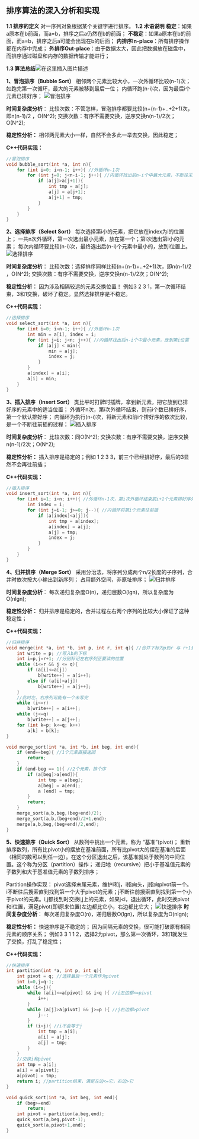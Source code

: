 ﻿## 排序算法的深入分析和实现
**1.1 排序的定义**
对一序列对象根据某个关键字进行排序。
**1.2 术语说明**
**稳定**：如果a原本在b前面，而a=b，排序之后a仍然在b的前面；
**不稳定**：如果a原本在b的前面，而a=b，排序之后a可能会出现在b的后面；
**内排序In-place**：所有排序操作都在内存中完成；
**外排序Out-place**：由于数据太大，因此把数据放在磁盘中，而排序通过磁盘和内存的数据传输才能进行；

**1.3 算法总结**![在这里插入图片描述](https://img-blog.csdnimg.cn/20190419171130152.jpg?x-oss-process=image/watermark,type_ZmFuZ3poZW5naGVpdGk,shadow_10,text_aHR0cHM6Ly9ibG9nLmNzZG4ubmV0L2x1aGFvMTk5ODA5MDk=,size_16,color_FFFFFF,t_70)

**1、冒泡排序（Bubble Sort）**
相邻两个元素比较大小，一次外循环比较(n-1)次；
如跑完第一次循环，最大的元素被移到最后一位；
内循环跑(n-i)次，因为最后i个元素已排好序；
![冒泡排序](https://img-blog.csdnimg.cn/20190420003741295.jpg?x-oss-process=image/watermark,type_ZmFuZ3poZW5naGVpdGk,shadow_10,text_aHR0cHM6Ly9ibG9nLmNzZG4ubmV0L2x1aGFvMTk5ODA5MDk=,size_16,color_FFFFFF,t_70)

**时间复杂度分析**：
比较次数：不管怎样，冒泡排序都要比较(n+(n-1)+..+2+1)次，即n(n-1)/2 ，O(N^2);
交换次数：有序不需要交换，逆序交换n(n-1)/2次；O(N^2);

**稳定性分析：**
相邻两元素大小一样，自然不会多此一举去交换，因此稳定；

**C++代码实现：**
```c
//冒泡排序
void bubble_sort(int *a, int n){
	for (int i=0; i<n-1; i++){ //外循环n-1次
		for (int j=0; j<n-i-1; j++){ //内循环找出前n-i个中最大元素，不断往末尾移
			if (a[j]>a[j+1]){
                int tmp = a[j];
                a[j] = a[j+1];
                a[j+1] = tmp;
			}
		}
	}
}
```
**2、选择排序（Select Sort）**
每次选择第i小的元素，把它放在index为i的位置上；
一共n次外循环，第一次选出最小元素，放在第一个；第i次选出第i小的元素；
每次内循环要比较(n-i)次，最终选出后(n-i)个元素中最小的，放到i位置上。
![选择排序](https://img-blog.csdnimg.cn/2019042000365789.jpg?x-oss-process=image/watermark,type_ZmFuZ3poZW5naGVpdGk,shadow_10,text_aHR0cHM6Ly9ibG9nLmNzZG4ubmV0L2x1aGFvMTk5ODA5MDk=,size_16,color_FFFFFF,t_70)

**时间复杂度分析**：
比较次数：选择排序同样比较(n+(n-1)+..+2+1)次，即n(n-1)/2 ，O(N^2);
交换次数：有序不需要交换，逆序交换n(n-1)/2次；O(N^2);

**稳定性分析：**
因为涉及相隔较远的元素交换位置！
例如3 2 3 1，第一次循环结束，3和1交换，破坏了稳定。显然选择排序是不稳定。 

**C++代码实现：**
```c
//选择排序
void select_sort(int *a, int n){
	for (int i=0; i<n-1; i++){ //外循环n-1次
		int min = a[i], index = i;
		for (int j=i; j<n; j++){ //内循环找出后n-i个中最小元素，放到第i位置
			if (a[j] < min){
				min = a[j];
				index = j;
			}
		}
		a[index] = a[i];
		a[i] = min;
	}
}
```
**3、插入排序（Insert Sort）**
类比平时打牌时插牌，拿到新元素，把它放到已排好序的元素中的适当位置；
外循环n次，第i次外循环结束，则前i个数已排好序，第一个默认排好序；
内循环为执行(n-i)次，将新元素和前i个排好序的依次比较，是一个不断往前插的过程；
![插入排序](https://img-blog.csdnimg.cn/20190420003829832.jpg?x-oss-process=image/watermark,type_ZmFuZ3poZW5naGVpdGk,shadow_10,text_aHR0cHM6Ly9ibG9nLmNzZG4ubmV0L2x1aGFvMTk5ODA5MDk=,size_16,color_FFFFFF,t_70)

**时间复杂度分析**：
比较次数：同O(N^2);
交换次数：有序不需要交换，逆序交换n(n-1)/2次；O(N^2);

**稳定性分析：**
插入排序是稳定的；例如 1 2 3 3，前三个已经排好序，最后的3显然不会再往前插；

**C++代码实现：**
```c
//插入排序
void insert_sort(int *a, int n){
	for (int i=1; i<n; i++){ //外循环n-1次，第i次外循环结束前i+1个元素排好序列
		int index = i;
		for (int j=i-1; j>=0; j--){ //内循环将第i个元素往前插
			if (a[index]<a[j]){
				int tmp = a[index];
				a[index] = a[j];
				a[j] = tmp;
				index = j;
			}
		}
	}
}

```

**4、归并排序（Merge Sort）**
采用分治法，将序列分成两个n/2长度的子序列，合并时依次按大小输出到新序列；
占用额外空间，非原址排序；
![归并排序](https://img-blog.csdnimg.cn/20190420003900232.jpg?x-oss-process=image/watermark,type_ZmFuZ3poZW5naGVpdGk,shadow_10,text_aHR0cHM6Ly9ibG9nLmNzZG4ubmV0L2x1aGFvMTk5ODA5MDk=,size_5,color_FFFFFF,t_70)

**时间复杂度分析**：
每次递归复杂度O(n)，递归层数O(lgn)，所以复杂度为O(nlgn);

**稳定性分析：**
归并排序是稳定的，合并过程左右两个序列的比较大小保证了这种稳定性；

**C++代码实现：**

```c
//归并排序
void merge(int *a, int *b, int p, int r, int q){ //合并下标为p到r 与 r+1到q 这两部分
	int write = p; //写入b的下标
	int i=p,j=r+1; //分别标记左右序列正要读的位置
	while (i<=r && j <= q){
		if (a[i]<=a[j])
			b[write++] = a[i++];
        else if (a[i]>a[j])
			b[write++] = a[j++];
	}
	//此时左、右序列可能有一个未写完
	while (i<=r)
		b[write++] = a[i++];
	while (j<=q)
		b[write++] = a[j++];
	for (int k=p; k<=q; k++)
		a[k] = b[k];
}

void merge_sort(int *a, int *b, int beg, int end){
	if (end==beg){ //1个元素直接返回
		return;
	}
	if (end-beg == 1){ //2个元素，排个序
		if (a[beg]>a[end]){
			int tmp = a[beg];
			a[beg] = a[end];
			a [end] = tmp;
		}
		return;
	}
	merge_sort(a,b,beg,(beg+end)/2);
	merge_sort(a,b,(beg+end)/2+1,end);
	merge(a,b,beg,(beg+end)/2,end);
}
```


**5、快速排序（Quick Sort）**
从数列中挑出一个元素，称为 “基准”(pivot)；
重新排序数列，所有比pivot小的摆放在基准前面，所有比pivot大的摆在基准的后面（相同的数可以到任一边）。在这个分区退出之后，该基准就处于数列的中间位置。这个称为分区（partition）操作；
递归地（recursive）把小于基准值元素的子数列和大于基准值元素的子数列排序；

Partition操作实现：
pivot选择末尾元素，维护i和j，i指向头，j指向pivot前一个。i不断往后搜索直到找到第一个大于pivot的元素；j不断往前搜索直到找到第一个小于pivot的元素。i,j都找到时交换i,j上的元素，如果j<i，退出循环，此时交换pivot和i位置，满足pivot(即i原来位置)左边都比它小，右边都比它大；
![快速排序](https://img-blog.csdnimg.cn/20190420015014337.jpg?x-oss-process=image/watermark,type_ZmFuZ3poZW5naGVpdGk,shadow_10,text_aHR0cHM6Ly9ibG9nLmNzZG4ubmV0L2x1aGFvMTk5ODA5MDk=,size_16,color_FFFFFF,t_70)
**时间复杂度分析**：
每次递归复杂度O(n)，递归层数O(lgn)，所以复杂度为O(nlgn);

**稳定性分析：**
快速排序是不稳定的；
因为间隔元素的交换，很可能打破原有相同元素的顺序关系；
例如3 3 1 1 2，选择2为pivot，那么第一次循环，3和1就发生了交换，打乱了稳定性；

**C++代码实现：**

```c
//快速排序
int partition(int *a, int p, int q){
	int pivot = q; //选择最后一个元素作为pivot
	int i=0,j=q-1;
	while (i<=j){
		while (a[i]<=a[pivot] && i<q ){ //i左边都<=pivot
			i++;
		}
		while (a[j]>a[pivot] && j>=p ){ //j右边都>pivot
			j--;
		}
		if (i<j){ //i不会等于j
			int tmp = a[i];
			a[i] = a[j];
			a[j] = tmp;
		}
	}
	//交换i和pivot
	int tmp = a[i];
	a[i] = a[pivot];
	a[pivot] = tmp;
	return i; //partition结束，满足左边<=它，右边>它
}

void quick_sort(int *a, int beg, int end){
	if (beg>=end)
		return;
	int pivot = partition(a,beg,end);
	quick_sort(a,beg,pivot-1);
	quick_sort(a,pivot+1,end);
}
```


